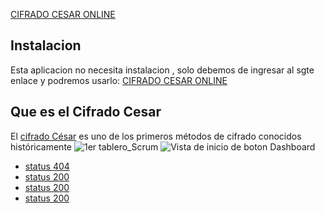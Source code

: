[CIFRADO CESAR ONLINE](https://heydych.github.io/lim-2018-05-bc-core-am-cipher/src/)
## Instalacion
Esta aplicacion no necesita instalacion , solo debemos de ingresar al sgte enlace y podremos usarlo:
[CIFRADO CESAR ONLINE](https://heydych.github.io/lim-2018-05-bc-core-am-cipher/src/)
## Que es el Cifrado Cesar
El [cifrado César](https://en.wikipedia.org/wiki/Caesar_cipher) es uno de los primeros métodos de cifrado conocidos históricamente
![1er tablero_Scrum](https://fotos.subefotos.com/18038e4ff6d548572acb77ecbccdf558o.jpg)
![Vista de inicio de boton Dashboard](https://fotos.subefotos.com/f692260411e347de2672a248c14517c7o.jpg)

- [status 404](https://github.com/MichelleSV)
- [status 200](https://github.com/HeydyCH)
- [status 200](htps://github.com/HeydyCH)
- [status 200](ps://github.com/HeydyCH)
